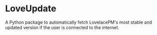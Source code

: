 # LoveUpdate
A Python package to automatically fetch LovelacePM's most stable and updated version if the user is connected to the internet.
